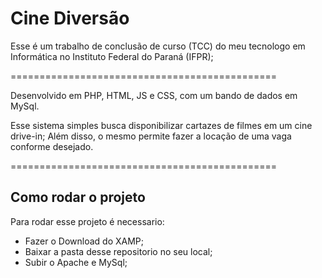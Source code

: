 # Cine Diversão

Esse é um trabalho de conclusão de curso (TCC) do meu tecnologo em Informática no Instituto Federal do Paraná (IFPR);

==============================================

Desenvolvido em PHP, HTML, JS e CSS, com um bando de dados em MySql. 

Esse sistema simples busca disponibilizar cartazes de filmes em um cine drive-in;
Além disso, o mesmo permite fazer a locação de uma vaga conforme desejado.

==============================================

## Como rodar o projeto

Para rodar esse projeto é necessario:
 - Fazer o Download do XAMP;
 - Baixar a pasta desse repositorio no seu local;
 - Subir o Apache e MySql;
